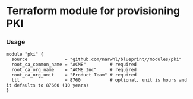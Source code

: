 # Terraform module for provisioning PKI

### Usage

```hcl
module "pki" {
  source              = "github.com/narwhl/blueprint//modules/pki"
  root_ca_common_name = "ACME"         # required
  root_ca_org_name    = "ACME Inc"     # required
  root_ca_org_unit    = "Product Team" # required
  ttl                 = 8760           # optional, unit is hours and it defaults to 87660 (10 years)
}
```

